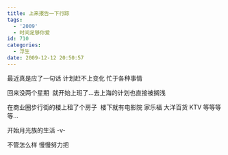 ```yaml
---
title: 上来报告一下行踪
tags:
  - '2009'
  - 时间足够你爱
id: 710
categories:
  - 浮生
date: 2009-12-12 20:50:57
---
```


最近真是应了一句话 计划赶不上变化 忙于各种事情

回来没两个星期  就开始上班了...去上海的计划也直接被搁浅

在商业圈步行街的楼上租了个房子  楼下就有电影院 家乐福 大洋百货 KTV 等等等等...

开始月光族的生活 -v-

不管怎么样 慢慢努力把